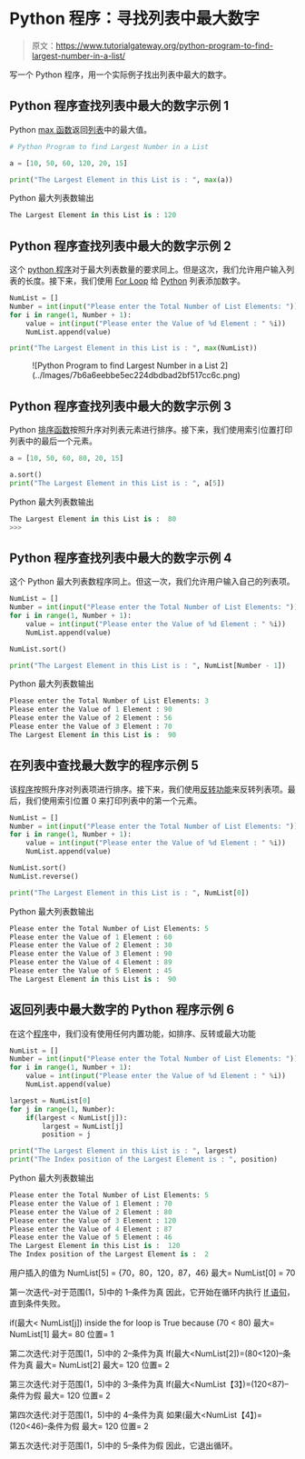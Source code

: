 # Python 程序：寻找列表中最大数字

> 原文：<https://www.tutorialgateway.org/python-program-to-find-largest-number-in-a-list/>

写一个 Python 程序，用一个实际例子找出列表中最大的数字。

## Python 程序查找列表中最大的数字示例 1

Python [max 函数](https://www.tutorialgateway.org/python-max-list-function/)返回[列表](https://www.tutorialgateway.org/python-list/)中的最大值。

```py
# Python Program to find Largest Number in a List 

a = [10, 50, 60, 120, 20, 15]

print("The Largest Element in this List is : ", max(a))
```

Python 最大列表数输出

```py
The Largest Element in this List is : 120
```

## Python 程序查找列表中最大的数字示例 2

这个 [python 程序](https://www.tutorialgateway.org/python-programming-examples/)对于最大列表数量的要求同上。但是这次，我们允许用户输入列表的长度。接下来，我们使用 [For Loop](https://www.tutorialgateway.org/python-for-loop/) 给 [Python](https://www.tutorialgateway.org/python-tutorial/) 列表添加数字。

```py
NumList = []
Number = int(input("Please enter the Total Number of List Elements: "))
for i in range(1, Number + 1):
    value = int(input("Please enter the Value of %d Element : " %i))
    NumList.append(value)

print("The Largest Element in this List is : ", max(NumList))
```

<figure class="wp-block-image">![Python Program to find Largest Number in a List 2](../Images/7b6a6eebbe5ec224dbdbad2bf517cc6c.png)</figure>

## Python 程序查找列表中最大的数字示例 3

Python [排序函数](https://www.tutorialgateway.org/python-sort-list-function/)按照升序对列表元素进行排序。接下来，我们使用索引位置打印列表中的最后一个元素。

```py
a = [10, 50, 60, 80, 20, 15]

a.sort()
print("The Largest Element in this List is : ", a[5])
```

Python 最大列表数输出

```py
The Largest Element in this List is :  80
>>> 
```

## Python 程序查找列表中最大的数字示例 4

这个 Python 最大列表数程序同上。但这一次，我们允许用户输入自己的列表项。

```py
NumList = []
Number = int(input("Please enter the Total Number of List Elements: "))
for i in range(1, Number + 1):
    value = int(input("Please enter the Value of %d Element : " %i))
    NumList.append(value)

NumList.sort()

print("The Largest Element in this List is : ", NumList[Number - 1])
```

Python 最大列表数输出

```py
Please enter the Total Number of List Elements: 3
Please enter the Value of 1 Element : 90
Please enter the Value of 2 Element : 56
Please enter the Value of 3 Element : 70
The Largest Element in this List is :  90
```

## 在列表中查找最大数字的程序示例 5

该[程序](https://www.tutorialgateway.org/python-programming-examples/)按照升序对列表项进行排序。接下来，我们使用[反转功能](https://www.tutorialgateway.org/python-reverse-list-function/)来反转列表项。最后，我们使用索引位置 0 来打印列表中的第一个元素。

```py
NumList = []
Number = int(input("Please enter the Total Number of List Elements: "))
for i in range(1, Number + 1):
    value = int(input("Please enter the Value of %d Element : " %i))
    NumList.append(value)

NumList.sort()
NumList.reverse()

print("The Largest Element in this List is : ", NumList[0])
```

Python 最大列表数输出

```py
Please enter the Total Number of List Elements: 5
Please enter the Value of 1 Element : 60
Please enter the Value of 2 Element : 30
Please enter the Value of 3 Element : 90
Please enter the Value of 4 Element : 89
Please enter the Value of 5 Element : 45
The Largest Element in this List is :  90
```

## 返回列表中最大数字的 Python 程序示例 6

在这个[程序](https://www.tutorialgateway.org/python-programming-examples/)中，我们没有使用任何内置功能，如排序、反转或最大功能

```py
NumList = []
Number = int(input("Please enter the Total Number of List Elements: "))
for i in range(1, Number + 1):
    value = int(input("Please enter the Value of %d Element : " %i))
    NumList.append(value)

largest = NumList[0]    
for j in range(1, Number):
    if(largest < NumList[j]):
        largest = NumList[j]
        position = j

print("The Largest Element in this List is : ", largest)
print("The Index position of the Largest Element is : ", position)
```

Python 最大列表数输出

```py
Please enter the Total Number of List Elements: 5
Please enter the Value of 1 Element : 70
Please enter the Value of 2 Element : 80
Please enter the Value of 3 Element : 120
Please enter the Value of 4 Element : 87
Please enter the Value of 5 Element : 46
The Largest Element in this List is :  120
The Index position of the Largest Element is :  2
```

用户插入的值为
NumList[5] = {70，80，120，87，46}
最大= NumList[0] = 70

第一次迭代–对于范围(1，5)中的 1–条件为真
因此，它开始在循环内执行 [If 语句](https://www.tutorialgateway.org/python-if-statement/)，直到条件失败。

if(最大< NumList[j]) inside the for loop is True because (70 < 80)
最大= NumList[1]
最大= 80
位置= 1

第二次迭代:对于范围(1，5)中的 2–条件为真
If(最大<NumList[2])=(80<120)–条件为真
最大= NumList[2]
最大= 120
位置= 2

第三次迭代:对于范围(1，5)中的 3–条件为真
If(最大<NumList【3】)=(120<87)–条件为假
最大= 120
位置= 2

第四次迭代:对于范围(1，5)中的 4–条件为真
如果(最大<NumList【4】)=(120<46)–条件为假
最大= 120
位置= 2

第五次迭代:对于范围(1，5)中的 5–条件为假
因此，它退出循环。